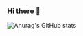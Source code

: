 ### Hi there 👋
![Anurag's GitHub stats](https://github-readme-stats.vercel.app/api?username=meranaamjoonhaiID&show_icons=true&theme=vue)
<!--
**meranaamjoonhai/meranaamjoonhai** is a ✨ _special_ ✨ repository because its `README.md` (this file) appears on your GitHub profile.


Here are some ideas to get you started:

- 🔭 I’m currently working on ...
- 🌱 I’m currently learning ...
- 👯 I’m looking to collaborate on ...
- 🤔 I’m looking for help with ...
- 💬 Ask me about ...
- 📫 How to reach me: ...
- 😄 Pronouns: ...
- ⚡ Fun fact: ...
-->
